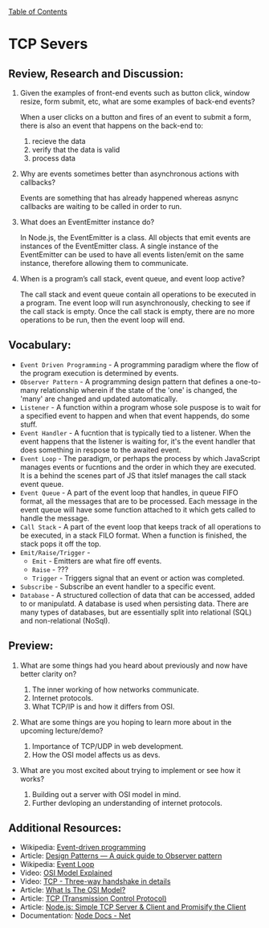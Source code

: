 [Table of Contents](README.md)

# TCP Severs

## Review, Research and Discussion:

1. Given the examples of front-end events such as button click, window resize, form submit, etc, what are some examples of back-end events?

    When a user clicks on a button and fires of an event to submit a form, there is also an event that happens on the back-end to:
      1. recieve the data
      2. verify that the data is valid
      3. process data

2. Why are events sometimes better than asynchronous actions with callbacks?

    Events are something that has already happened whereas asnync callbacks are waiting to be called in order to run. 

3. What does an EventEmitter instance do?

    In Node.js, the EventEmitter is a class. All objects that emit events are instances of the EventEmitter class. A single instance of the EventEmitter can be used to have all events listen/emit on the same instance, therefore allowing them to communicate.

4. When is a program’s call stack, event queue, and event loop active?

    The call stack and event queue contain all operations to be executed in a program. Tne event loop will run asynchronously, checking to see if the call stack is empty. Once the call stack is empty, there are no more operations to be run, then the event loop will end.

## Vocabulary:

* `Event Driven Programming` - A programming paradigm where the flow of the program execution is determined by events. 
* `Observer Pattern` - A programming design pattern that defines a one-to-many relationship wherein if the state of the 'one' is changed, the 'many' are changed and updated automatically.
* `Listener` - A function within a program whose sole puspose is to wait for a specified event to happen and when that event happends, do some stuff.
* `Event Handler` - A fucntion that is typically tied to a listener. When the event happens that the listener is waiting for, it's the event handler that does something in respose to the awaited event.
* `Event Loop` - The paradigm, or perhaps the process by which JavaScript manages events or fucntions and the order in which they are executed. It is a behind the scenes part of JS that itslef manages the call stack event queue.
* `Event Queue` - A part of the event loop that handles, in queue FIFO format, all the messages that are to be processed. Each message in the event queue will have some function attached to it which gets called to handle the message.
* `Call Stack` - A part of the event loop that keeps track of all operations to be executed, in a stack FILO format. When a function is finished, the stack pops it off the top.
* `Emit/Raise/Trigger` - 
    * `Emit` - Emitters are what fire off events. 
    * `Raise` - ???
    * `Trigger` - Triggers signal that an event or action was completed.
* `Subscribe` - Subscribe an event handler to a specific event.
* `Database` - A structured collection of data that can be accessed, added to or manipulatd. A database is used when persisting data. There are many types of databases, but are essentially split into relational (SQL) and non-relational (NoSql).

## Preview: 

1. What are some things had you heard about previously and now have better clarity on?

    1. The inner working of how networks communicate.
    2. Internet protocols.
    3. What TCP/IP is and how it differs from OSI.

2. What are some things are you hoping to learn more about in the upcoming lecture/demo?

    1. Importance of TCP/UDP in web development.
    2. How the OSI model affects us as devs.

3. What are you most excited about trying to implement or see how it works?

    1. Building out a server with OSI model in mind.
    2. Further devloping an understanding of internet protocols.

## Additional Resources:

* Wikipedia: [Event-driven programming](https://en.wikipedia.org/wiki/Event-driven_programming)
* Article: [Design Patterns — A quick guide to Observer pattern](https://medium.com/datadriveninvestor/design-patterns-a-quick-guide-to-observer-pattern-d0622145d6c2)
* Wikipedia: [Event Loop](https://en.wikipedia.org/wiki/Event_loop#:~:text=In%20computer%20science%2C%20the%20event,or%20messages%20in%20a%20program.)
* Video: [OSI Model Explained](https://www.youtube.com/watch?v=vv4y_uOneC0)
* Video: [TCP - Three-way handshake in details](https://www.youtube.com/watch?v=xMtP5ZB3wSk)
* Article: [What Is The OSI Model?](https://www.cloudflare.com/learning/ddos/glossary/open-systems-interconnection-model-osi/)
* Article: [TCP (Transmission Control Protocol)](https://searchnetworking.techtarget.com/definition/TCP)
* Article: [Node.js: Simple TCP Server & Client and Promisify the Client](https://techbrij.com/node-js-tcp-server-client-promisify)
* Documentation: [Node Docs - Net](https://nodejs.org/api/net.html)
